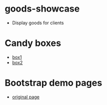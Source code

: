 # goods-showcase
* Display goods for clients

# Candy boxes
* [box1](https://www.tbs.co.jp/matsuko-sekai/)
* [box2](https://mobile.twitter.com/tbsmatsukosekai/status/1622454634790154241)

# Bootstrap demo pages
* [original page](https://github.com/StartBootstrap/startbootstrap-landing-page.git)


